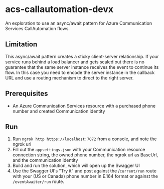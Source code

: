 # acs-callautomation-devx

An exploration to use an async/await pattern for Azure Communication Services CallAutomation flows.

## Limitation

This async/await pattern creates a sticky client-server relationship. If your service runs behind a load balancer and gets scaled out there is no guarantee that the same server instance receives the event to continue its flow. In this case you need to encode the server instance in the callback URL and use a routing mechanism to direct to the right server.

## Prerequisites
- An Azure Communication Services resource with a purchased phone number and created Communication identity

## Run

1. Run `ngrok http https://localhost:7072` from a console, and note the ngrok url
1. Fill out the `appsettings.json` with your Communication resource connection string, the owned phone number, the ngrok url as BaseUrl, and the communication identity
1. Build and run the solution, which will open up the Swagger UI
1. Use the Swagger UI's "Try it" and post against the /`current/run` route with your (US or Canada) phone number in E.164 format or against the `/eventAwaiter/run` route.